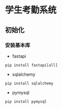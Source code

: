 # 学生考勤系统

## 初始化

### 安装基本库

- fastapi

```shell
pip install fastapi[all]
```

- sqlalchemy

```shell
pip install sqlalchemy
```

- pymysql

```shell
pip install pymysql
```